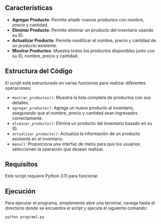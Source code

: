 ## Características

- **Agregar Producto**: Permite añadir nuevos productos con nombre, precio y cantidad.
- **Eliminar Producto**: Permite eliminar un producto del inventario usando su ID.
- **Actualizar Producto**: Permite modificar el nombre, precio y cantidad de un producto existente.
- **Mostrar Productos**: Muestra todos los productos disponibles junto con su ID, nombre, precio y cantidad.

## Estructura del Código

El script está estructurado en varias funciones para realizar diferentes operaciones:

- `mostrar_productos()`: Muestra la lista completa de productos con sus detalles.
- `agregar_producto()`: Agrega un nuevo producto al inventario, asegurando que el nombre, precio y cantidad sean ingresados correctamente.
- `eliminar_producto()`: Elimina un producto del inventario basado en su ID.
- `actualizar_producto()`: Actualiza la información de un producto existente en el inventario.
- `menu()`: Proporciona una interfaz de menú para que los usuarios seleccionen la operación que desean realizar.

## Requisitos

Este script requiere Python 3.11 para funcionar.

## Ejecución

Para ejecutar el programa, simplemente abre una terminal, navega hasta el directorio donde se encuentra el script y ejecuta el siguiente comando:

```bash
python program1.py

